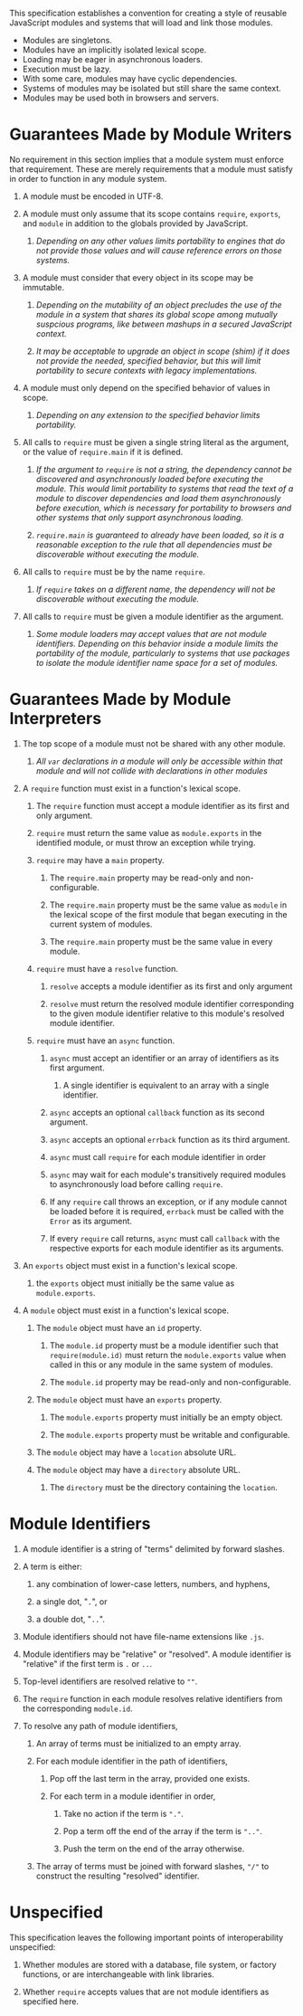 This specification establishes a convention for creating a style of
reusable JavaScript modules and systems that will load and link those
modules.

*   Modules are singletons.
*   Modules have an implicitly isolated lexical scope.
*   Loading may be eager in asynchronous loaders.
*   Execution must be lazy.
*   With some care, modules may have cyclic dependencies.
*   Systems of modules may be isolated but still share the same context.
*   Modules may be used both in browsers and servers.


Guarantees Made by Module Writers
=================================

No requirement in this section implies that a module system must enforce
that requirement.  These are merely requirements that a module must
satisfy in order to function in any module system.

1.  A module must be encoded in UTF-8.
1.  A module must only assume that its scope contains ``require``,
    ``exports``, and ``module`` in addition to the globals provided by
    JavaScript.

    1.  *Depending on any other values limits portability to engines
        that do not provide those values and will cause reference errors
        on those systems.*

1.  A module must consider that every object in its scope may be
    immutable.

    1.  *Depending on the mutability of an object precludes the use of
        the module in a system that shares its global scope among
        mutually suspcious programs, like between mashups in a secured
        JavaScript context.*

    1.  *It may be acceptable to upgrade an object in scope (shim) if it
        does not provide the needed, specified behavior, but this will
        limit portability to secure contexts with legacy
        implementations.*

1.  A module must only depend on the specified behavior of values in
    scope.

    1.  *Depending on any extension to the specified behavior limits
        portability.*

1.  All calls to ``require`` must be given a single string literal as
    the argument, or the value of ``require.main`` if it is defined.

    1.  *If the argument to ``require`` is not a string, the dependency
        cannot be discovered and asynchronously loaded before executing
        the module.  This would limit portability to systems that read
        the text of a module to discover dependencies and load them
        asynchronously before execution, which is necessary for
        portability to browsers and other systems that only support
        asynchronous loading.*

    1.  *``require.main`` is guaranteed to already have been loaded, so
        it is a reasonable exception to the rule that all dependencies
        must be discoverable without executing the module.*

1.  All calls to ``require`` must be by the name ``require``.

    1.  *If ``require`` takes on a different name, the dependency will
        not be discoverable without executing the module.*

1.  All calls to ``require`` must be given a module identifier as the
    argument.

    1.  *Some module loaders may accept values that are not module
        identifiers.  Depending on this behavior inside a module limits
        the portability of the module, particularly to systems that use
        packages to isolate the module identifier name space for a set
        of modules.*


Guarantees Made by Module Interpreters
======================================

1.  The top scope of a module must not be shared with any other module.

    1.  *All ``var`` declarations in a module will only be accessible
        within that module and will not collide with declarations in
        other modules*

1.  A ``require`` function must exist in a function's lexical scope.

    1.  The ``require`` function must accept a module identifier as its
        first and only argument.

    1.  ``require`` must return the same value as ``module.exports`` in
        the identified module, or must throw an exception while trying.

    1.  ``require`` may have a ``main`` property.

        1.  The ``require.main`` property may be read-only and
            non-configurable.

        1.  The ``require.main`` property must be the same value as
            ``module`` in the lexical scope of the first module that
            began executing in the current system of modules.

        1.  The ``require.main`` property must be the same value in
            every module.

    1.  ``require`` must have a ``resolve`` function.

        1.  ``resolve`` accepts a module identifier as its first and only
            argument

        1.  ``resolve`` must return the resolved module identifier
            corresponding to the given module identifier relative to
            this module's resolved module identifier.

    1.  ``require`` must have an ``async`` function.

        1.  ``async`` must accept an identifier or an array of
            identifiers as its first argument.

            1.  A single identifier is equivalent to an array with a
                single identifier.

        1.  ``async`` accepts an optional ``callback`` function as its
            second argument.

        1.  ``async`` accepts an optional ``errback`` function as its
            third argument.

        1.  ``async`` must call ``require`` for each module identifier
            in order

        1.  ``async`` may wait for each module's transitively required
            modules to asynchronously load before calling ``require``.

        1.  If any ``require`` call throws an exception, or if any
            module cannot be loaded before it is required, ``errback``
            must be called with the ``Error`` as its argument.

        1.  If every ``require`` call returns, ``async`` must call
            ``callback`` with the respective exports for each module
            identifier as its arguments.

1.  An ``exports`` object must exist in a function's lexical scope.

    1.  the ``exports`` object must initially be the same value as
        ``module.exports``.

1.  A ``module`` object must exist in a function's lexical scope.

    1.  The ``module`` object must have an ``id`` property.

        1.  The ``module.id`` property must be a module identifier such
            that ``require(module.id)`` must return the
            ``module.exports`` value when called in this or any module
            in the same system of modules.

        1.  The ``module.id`` property may be read-only and
            non-configurable.

    1.  The ``module`` object must have an ``exports`` property.

        1.  The ``module.exports`` property must initially be an empty
            object.

        1.  The ``module.exports`` property must be writable and
            configurable.

    1.  The ``module`` object may have a ``location`` absolute URL.

    1.  The ``module`` object may have a ``directory`` absolute URL.

        1.  The ``directory`` must be the directory containing the
            ``location``.


Module Identifiers
==================

1.  A module identifier is a string of "terms" delimited by forward
    slashes.

1.  A term is either:

    1.  any combination of lower-case letters, numbers, and hyphens,

    1.  a single dot, "``.``", or

    1.  a double dot, "``..``".

1.  Module identifiers should not have file-name extensions like
    ``.js``.

1.  Module identifiers may be "relative" or "resolved".  A module
    identifier is "relative" if the first term is ``.`` or ``..``.

1.  Top-level identifiers are resolved relative to ``""``.

1.  The ``require`` function in each module resolves relative
    identifiers from the corresponding ``module.id``.

1.  To resolve any path of module identifiers,

    1.  An array of terms must be initialized to an empty array.

    1.  For each module identifier in the path of identifiers,

        1.  Pop off the last term in the array, provided one exists.

        1.  For each term in a module identifier in order,

            1.  Take no action if the term is ``"."``.

            1.  Pop a term off the end of the array if the term is
                ``".."``.

            1.  Push the term on the end of the array otherwise.

    1.  The array of terms must be joined with forward slashes, ``"/"``
        to construct the resulting "resolved" identifier.


Unspecified
===========

This specification leaves the following important points of
interoperability unspecified:

1.  Whether modules are stored with a database, file system, or factory
    functions, or are interchangeable with link libraries.

1.  Whether ``require`` accepts values that are not module identifiers
    as specified here.

